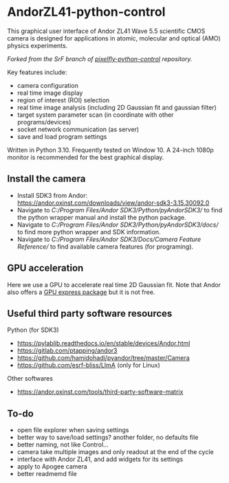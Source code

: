 # AndorZL41-python-control

This graphical user interface of Andor ZL41 Wave 5.5 scientific CMOS camera is designed for applications in atomic, molecular and optical (AMO) physics experiments.

*Forked from the SrF branch of [pixelfly-python-control](https://github.com/SrFDeMilleGroup/pixelfly-python-control) repository.* 

Key features include:
- camera configuration
- real time image display
- region of interest (ROI) selection
- real time image analysis (including 2D Gaussian fit and gaussian filter)
- target system parameter scan (in coordinate with other programs/devices)
- socket network communication (as server)
- save and load program settings

Written in Python 3.10. Frequently tested on Window 10. A 24-inch 1080p monitor is recommended for the best graphical display.

## Install the camera
- Install SDK3 from Andor: https://andor.oxinst.com/downloads/view/andor-sdk3-3.15.30092.0
- Navigate to *C:/Program Files/Andor SDK3/Python/pyAndorSDK3/* to find the python wrapper manual and install the python package.
- Navigate to *C:/Program Files/Andor SDK3/Python/pyAndorSDK3/docs/* to find more python wrapper and SDK information.
- Navigate to *C:/Program Files/Andor SDK3/Docs/Camera Feature Reference/* to find available camera features (for programing).

## GPU acceleration
Here we use a GPU to accelerate real time 2D Gaussian fit. Note that Andor also offers a [GPU express package](https://andor.oxinst.com/products/gpu-express/gpu-express) but it is not free.

## Useful third party software resources
Python (for SDK3)
- https://pylablib.readthedocs.io/en/stable/devices/Andor.html
- https://gitlab.com/ptapping/andor3
- https://github.com/hamidohadi/pyandor/tree/master/Camera
- https://github.com/esrf-bliss/LImA (only for Linux)

Other softwares
- https://andor.oxinst.com/tools/third-party-software-matrix

## To-do
- open file explorer when saving settings
- better way to save/load settings? another folder, no defaults file
- better naming, not like Control...
- camera take multiple images and only readout at the end of the cycle
- interface with Andor ZL41, and add widgets for its settings
- apply to Apogee camera
- better readmemd file